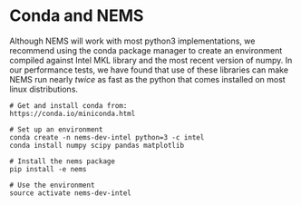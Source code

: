 # Conda and NEMS

Although NEMS will work with most python3 implementations, we recommend using the conda package manager to create an environment compiled against Intel MKL library and the most recent version of numpy. In our performance tests, we have found that use of these libraries can make NEMS run nearly *twice* as fast as the python that comes installed on most linux distributions. 

```
# Get and install conda from:
https://conda.io/miniconda.html

# Set up an environment
conda create -n nems-dev-intel python=3 -c intel
conda install numpy scipy pandas matplotlib

# Install the nems package
pip install -e nems

# Use the environment
source activate nems-dev-intel
```